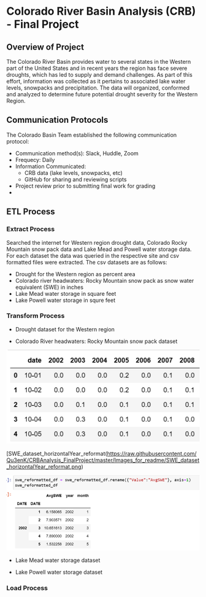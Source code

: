 # Colorado River Basin Analysis (CRB) - Final Project

## Overview of Project
The Colorado River Basin provides water to several states in the Western part of the United States and in recent years the region has face severe droughts, which has led to supply and demand challenges. As part of this effort, information was collected as it pertains to associated lake water levels, snowpacks and precipitation.  The data will organized, conformed and analyzed to determine future potential drought severity for the Western Region.

## Communication Protocols
The Colorado Basin Team established the following communication protocol:
- Communication method(s): Slack, Huddle, Zoom
- Frequecy: Daily
- Information Communicated: 
  - CRB data (lake levels, snowpacks, etc)
  - GitHub for sharing and reviewing scripts
- Project review prior to submitting final work for grading
- 

## ETL Process
### Extract Process
Searched the internet for Western region drought data, Colorado Rocky Mountain snow pack data and Lake Mead and Powell water storage data.  For each dataset the data was queried in the respective site and csv formatted files were extracted.  The csv datasets are as follows:
- Drought for the Western region as percent area
- Colorado river headwaters: Rocky Mountain snow pack as snow water equivalent (SWE) in inches
- Lake Mead water storage in square feet
- Lake Powell water storage in squre feet  

### Transform Process
- Drought dataset for the Western region

- Colorado River headwaters: Rocky Mountain snow pack dataset 

![SWE_dataset_horizontalYear](https://raw.githubusercontent.com/Qu3enK/CRBAnalysis_FinalProject/master/Images_for_readme/SWE_dataset_horizontalYear.png)

[SWE_dataset_horizontalYear_reformat(https://raw.githubusercontent.com/Qu3enK/CRBAnalysis_FinalProject/master/Images_for_readme/SWE_dataset_horizontalYear_reformat.png)

![SWE_dataset_removeColumns5](https://raw.githubusercontent.com/Qu3enK/CRBAnalysis_FinalProject/master/Images_for_readme/SWE_dataset_removeColumns5.png)

- Lake Mead water storage dataset

- Lake Powell water storage dataset

### Load Process

